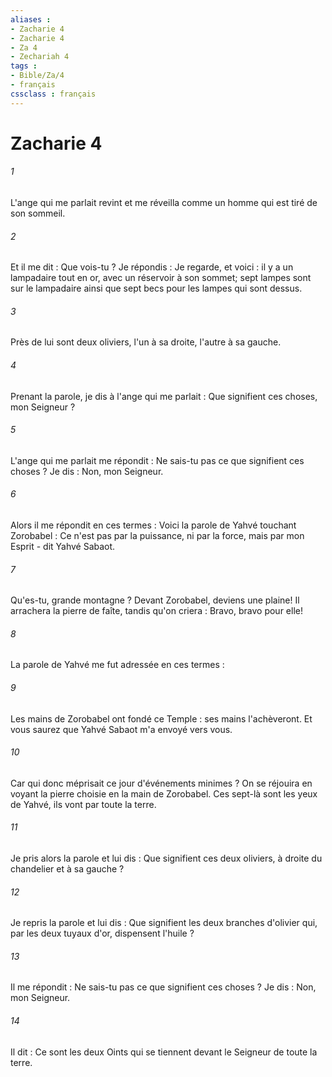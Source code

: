 ```yaml
---
aliases : 
- Zacharie 4
- Zacharie 4
- Za 4
- Zechariah 4
tags : 
- Bible/Za/4
- français
cssclass : français
---
```


# Zacharie 4

###### 1
L'ange qui me parlait revint et me réveilla comme un homme qui est tiré de son sommeil. 
###### 2
Et il me dit : Que vois-tu ? Je répondis : Je regarde, et voici : il y a un lampadaire tout en or, avec un réservoir à son sommet; sept lampes sont sur le lampadaire ainsi que sept becs pour les lampes qui sont dessus. 
###### 3
Près de lui sont deux oliviers, l'un à sa droite, l'autre à sa gauche. 
###### 4
Prenant la parole, je dis à l'ange qui me parlait : Que signifient ces choses, mon Seigneur ? 
###### 5
L'ange qui me parlait me répondit : Ne sais-tu pas ce que signifient ces choses ? Je dis : Non, mon Seigneur. 
###### 6
Alors il me répondit en ces termes : Voici la parole de Yahvé touchant Zorobabel : Ce n'est pas par la puissance, ni par la force, mais par mon Esprit - dit Yahvé Sabaot. 
###### 7
Qu'es-tu, grande montagne ? Devant Zorobabel, deviens une plaine! Il arrachera la pierre de faîte, tandis qu'on criera : Bravo, bravo pour elle! 
###### 8
La parole de Yahvé me fut adressée en ces termes : 
###### 9
Les mains de Zorobabel ont fondé ce Temple : ses mains l'achèveront. Et vous saurez que Yahvé Sabaot m'a envoyé vers vous. 
###### 10
Car qui donc méprisait ce jour d'événements minimes ? On se réjouira en voyant la pierre choisie en la main de Zorobabel. Ces sept-là sont les yeux de Yahvé, ils vont par toute la terre. 
###### 11
Je pris alors la parole et lui dis : Que signifient ces deux oliviers, à droite du chandelier et à sa gauche ? 
###### 12
Je repris la parole et lui dis : Que signifient les deux branches d'olivier qui, par les deux tuyaux d'or, dispensent l'huile ? 
###### 13
Il me répondit : Ne sais-tu pas ce que signifient ces choses ? Je dis : Non, mon Seigneur. 
###### 14
Il dit : Ce sont les deux Oints qui se tiennent devant le Seigneur de toute la terre. 

